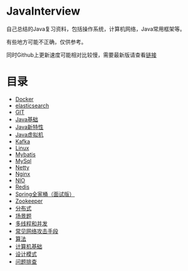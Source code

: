 # JavaInterview
自己总结的Java复习资料，包括操作系统，计算机网络，Java常用框架等。

有些地方可能不正确，仅供参考。

同时Github上更新速度可能相对比较慢，需要最新版请查看[链接](http://note.mxecy.cn/)

# 目录

+ [Docker](./doc/Docker.md)
+ [elasticsearch](./docs/elasticsearch.md)
+ [GIT](./docs/GIT.md)
+ [Java基础](./docs/Java基础.md)
+ [Java新特性](./docs/Java新特性.md)
+ [Java虚拟机](./docs/Java虚拟机.md)
+ [Kafka](./docs/Kafka.md)
+ [Linux](./docs/Linux.md)
+ [Mybatis](./docs/Mybatis.md)
+ [MySql](./docs/MySql.md)
+ [Netty](./docs/Netty.md)
+ [Nginx](./docs/Nginx.md)
+ [NIO](./docs/NIO.md)
+ [Redis](./docs/Redis.md)
+ [Spring全家桶（面试版）](./docs/Spring全家桶（面试版）.md)
+ [Zookeeper](./docs/Zookeeper.md)
+ [分布式](./docs/分布式.md)
+ [场景题](./docs/场景题.md)
+ [多线程和并发](./docs/多线程和并发.md)
+ [常见网络攻击手段](./docs/常见网络攻击手段.md)
+ [算法](./docs/算法.md)
+ [计算机基础](./docs/计算机基础.md)
+ [设计模式](./docs/设计模式.md)
+ [问题排查](./docs/问题排查.md)

